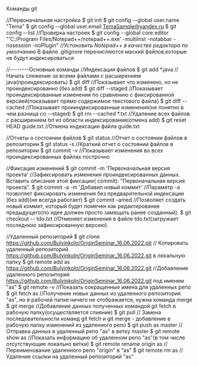 Команды git

//Первоначальная настройка
\$ git init 
\$ git config --global user.name "Tema"
\$ git config --global user.email TemaSample@yandex.ru
\$ git config --list //Проверка настроек
\$ git config --global core.editor "'C:/Program Files/Notepad++/notepad++.exe' -multiInst -notabbar -nosession -noPlugin" *//Установить Notepad++ в качестве редактора по умолчанию*
В файле .gitignore перечисляются маский файлов,которые не будут индексироваться


//--------Основные команды
//Индексация файлов
\$ git add *.java //Начать слежение за всеми файлами с расширением java(проиндексировать)
\$ git diff //Показывает что изменено, но не проиндексированно (без add)
\$ git diff --staged //Показывает проиндексированные изменения по сравнению с фиксированной версией(показывает прямо содержимое текстового файла)
\$ git diff --cached //Показывает проииндексированные изменения(не понятно в чем разница со --staged)
\$ git rm --cached *.txt //Удаление всех файлов с расширением txt из области индексирования(отмена add)
\$ git reset HEAD guide.txt //Отмена индексации файла guide.txt


//Отчеты о состоянии файлов
\$ git status //Отчет о состоянии файлов в репозитории
\$ git status -s //Краткий отчет о состоянии файлов в репозитории
\$ git commit -v //Показывает изменения во всех проиндексированных файлах построчно


//Фиксация изменений
\$ git commit -m 'Первоначальная версия проекта' //Зафиксировать изменения проиндексированных данных. Вставить описание этой фиксации( commit): "Первоначальная версия проекта".
\$ git commit -a -m 'Добавил новый коммит' //Параметр -a позволяет фиксировать изменения без предварительной индексации (без add)(не всегда работает)
\$ git commit -amed //Позволяет создать новый коммит, который будет помечен как редактирование предыдущего(по идее должен просто замещать ранее созданный).
\$ git checkout -- tdo.txt //Отменяет изменения в файле tdo.txt(загружает последнюю зафиксированную версию).


//Удаленный репозиторий
\$ git clone https://github.com/Bulvinkoln/OriginSeminar_16.06.2022.git // Копировать удаленный репозиторий https://github.com/Bulvinkoln/OriginSeminar_16.06.2022.git в локальную папку 
\$ git remote add as https://github.com/Bulvinkoln/OriginSeminar_16.06.2022.git //Добавление удаленного репозитория https://github.com/Bulvinkoln/OriginSeminar_16.06.2022.git под именем "as"
\$ git remote -v //Показать сокращенные имена для удаленных репо
\$ git fetch as //Получение новых данных из удаленного репозитория "as", но в рабочей папке ничего не отображается, нужна команда merge
\$ git merge //Добавление данных полученных командой git fetch в рабочую папку(осуществляется слияние)
\$ git pull // Замена последовательности команд git fetch  и git merge - добавление в рабочую папку изменений из удаленного репо
\$ git push as master //Отправка данных в удаленный репо "as"  в ветку master
\$ git remote show as //Показать информацию об удаленном репо "as"(в том числе отсутствующие локально ветки)
\$ git remote  rename origin as //Переименование удаленного репо "origin" в "as"
\$ git remote rm as //Удаление ссылки на удаленный репозиторий "as"

